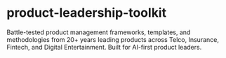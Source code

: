 # product-leadership-toolkit
Battle-tested product management frameworks, templates, and methodologies from 20+ years leading products across Telco, Insurance, Fintech, and Digital Entertainment. Built for AI-first product leaders.
